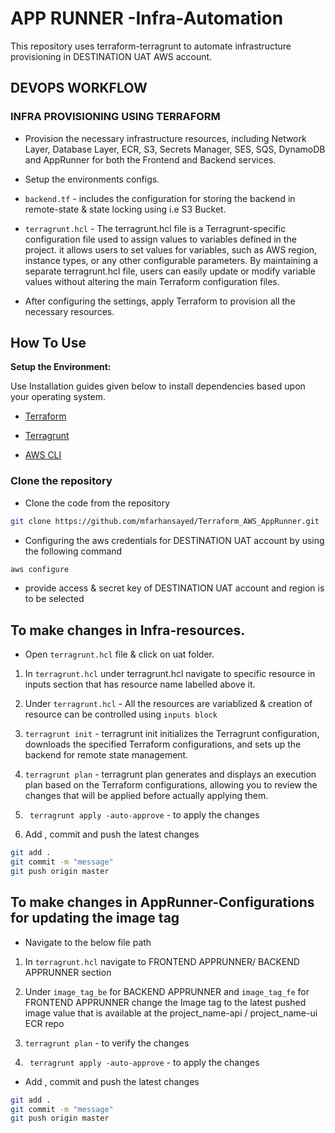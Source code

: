 # APP RUNNER -Infra-Automation

 
This repository uses terraform-terragrunt to automate infrastructure provisioning in DESTINATION UAT AWS account.



## DEVOPS WORKFLOW
### INFRA PROVISIONING USING TERRAFORM
-	Provision the necessary infrastructure resources, including Network Layer, Database Layer, ECR, S3, Secrets Manager, SES, SQS, DynamoDB and AppRunner for both the Frontend and Backend services.

-	Setup the environments configs.

-	 `backend.tf` - includes the configuration for storing the backend in remote-state & state locking using i.e S3 Bucket.

- `terragrunt.hcl` - The terragrunt.hcl file is a Terragrunt-specific configuration file used to assign values to variables defined in the project. it allows users to set values for variables, such as AWS region, instance types, or any other configurable parameters. By maintaining a separate terragrunt.hcl file, users can easily update or modify variable values without altering the main Terraform configuration files.


-	After configuring the settings, apply Terraform to provision all the necessary resources.
## How To Use
 

**Setup the Environment:**
 

Use Installation guides given below to install dependencies based upon your operating system.
- [Terraform](https://developer.hashicorp.com/terraform/tutorials/aws-get-started/install-cli)

- [Terragrunt](https://terragrunt.gruntwork.io/docs/getting-started/install/)

- [ AWS CLI ](https://docs.aws.amazon.com/cli/latest/userguide/getting-started-install.html)


### Clone the repository
  - Clone the code from the repository
  ```sh
  git clone https://github.com/mfarhansayed/Terraform_AWS_AppRunner.git
  ```
  - Configuring the aws credentials for DESTINATION UAT account by using the following command
  ```sh
  aws configure
  ```
- provide access & secret key of DESTINATION UAT account and region is to be selected


## To make changes in Infra-resources.
- Open `terragrunt.hcl` file & click on uat folder.
 
1. In `terragrunt.hcl` under terragrunt.hcl navigate to specific resource in inputs section that has resource name labelled above it.
 
2. Under `terragrunt.hcl` - All the resources are variablized & creation of resource can be controlled using `inputs block`
 
3. `terragrunt init` - terragrunt init initializes the Terragrunt configuration, downloads the specified Terraform configurations, and sets up the backend for remote state management.
 
4. `terragrunt plan` - terragrunt plan generates and displays an execution plan based on the Terraform configurations, allowing you to review the changes that will be applied before actually applying them.
 
5.  ` terragrunt apply -auto-approve` - to apply the changes

6. Add , commit and push the latest changes

 ```sh
git add .
git commit -m "message"
git push origin master
 ```

## To make changes in AppRunner-Configurations for updating the image tag
  
- Navigate to the below file path

1. In `terragrunt.hcl` navigate  to FRONTEND APPRUNNER/ BACKEND APPRUNNER section

2. Under `image_tag_be` for BACKEND APPRUNNER and `image_tag_fe` for FRONTEND APPRUNNER change the Image tag to the latest pushed image value that is available at the project_name-api / project_name-ui ECR repo
 
3. `terragrunt plan` - to verify the changes
 
4.  ` terragrunt apply -auto-approve` - to apply the changes

- Add , commit and push the latest changes
 ```sh
git add .
git commit -m "message"
git push origin master
 ```